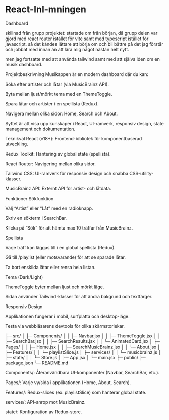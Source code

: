 # React-Inl-mningen
Dashboard 

skillnad från grupp projektet: startade om från början, då grupp delen var gjord med react router istället för vite samt med typescript istället för javascript. så det kändes lättare att börja om och bli bättre på det jag förstår och jobbat med innan än att lära mig något nästan helt nytt. 

men jag fortsatte med att använda tailwind samt med att själva iden om en musik dashboard. 



<!-- Projektbeskrivning (Vad är detta för projekt? Varför en musikapp? Vilken data använder du?)

Teknikval (React, Tailwind, React Router, eventuella andra bibliotek)

Installationsinstruktioner (hur man kör npm install, npm run dev etc.)

Kortfattad dokumentation över hur koden är strukturerad (mappstruktur och huvudkomponenter).

Beskrivning av egen funktionalitet (om du har lagt till filtrering, sökfunktion eller något annat). -->

Projektbeskrivning
Musikappen är en modern dashboard där du kan:

Söka efter artister och låtar (via MusicBrainz API).

Byta mellan ljust/mörkt tema med en ThemeToggle.

Spara låtar och artister i en spellista (Redux).

Navigera mellan olika sidor: Home, Search och About.

Syftet är att visa upp kunskaper i React, UI-ramverk, responsiv design, state management och dokumentation.



Teknikval
React (v18+): Frontend-bibliotek för komponentbaserad utveckling.

Redux Toolkit: Hantering av global state (spellista).

React Router: Navigering mellan olika sidor.

Tailwind CSS: UI-ramverk för responsiv design och snabba CSS-utility-klasser.

MusicBrainz API: Externt API för artist- och låtdata.



Funktioner
Sökfunktion

Välj “Artist” eller “Låt” med en radioknapp.

Skriv en sökterm i SearchBar.

Klicka på “Sök” för att hämta max 10 träffar från MusicBrainz.

Spellista

Varje träff kan läggas till i en global spellista (Redux).

Gå till /playlist (eller motsvarande) för att se sparade låtar.

Ta bort enskilda låtar eller rensa hela listan.

Tema (Dark/Light)

ThemeToggle byter mellan ljust och mörkt läge.

Sidan använder Tailwind-klasser för att ändra bakgrund och textfärger.

Responsiv Design

Applikationen fungerar i mobil, surfplatta och desktop-läge.

Testa via webbläsarens devtools för olika skärmstorlekar.





├─ src/
│  ├─ Components/
│  │  ├─ Navbar.jsx
│  │  ├─ ThemeToggle.jsx
│  │  ├─ SearchBar.jsx
│  │  ├─ SearchResults.jsx
│  │  └─ AnimatedCard.jsx
│  ├─ Pages/
│  │  ├─ Home.jsx
│  │  ├─ SearchMusicBrainz.jsx
│  │  └─ About.jsx
│  ├─ Features/
│  │  └─ playlistSlice.js
│  ├─ services/
│  │  └─ musicbrainz.js
│  ├─ state/
│  │  └─ Store.js
│  ├─ App.jsx
│  └─ main.jsx
├─ public/
├─ package.json
└─ README.md


Components/: Återanvändbara UI-komponenter (Navbar, SearchBar, etc.).

Pages/: Varje vy/sida i applikationen (Home, About, Search).

Features/: Redux-slices (ex. playlistSlice) som hanterar global state.

services/: API-anrop mot MusicBrainz.

state/: Konfiguration av Redux-store.